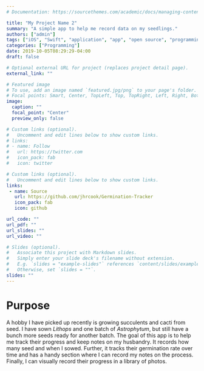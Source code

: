 ```yaml
---
# Documentation: https://sourcethemes.com/academic/docs/managing-content/

title: "My Project Name 2"
summary: "A simple app to help me record data on my seedlings."
authors: ["admin"]
tags: ["iOS", "Swift", "application", "app", "open source", "programming"]
categories: ["Programming"]
date: 2019-10-05T08:29:29-04:00
draft: false

# Optional external URL for project (replaces project detail page).
external_link: ""

# Featured image
# To use, add an image named `featured.jpg/png` to your page's folder.
# Focal points: Smart, Center, TopLeft, Top, TopRight, Left, Right, BottomLeft, Bottom, BottomRight.
image:
  caption: ""
  focal_point: "Center"
  preview_only: false

# Custom links (optional).
#   Uncomment and edit lines below to show custom links.
# links:
# - name: Follow
#   url: https://twitter.com
#   icon_pack: fab
#   icon: twitter

# Custom links (optional).
#   Uncomment and edit lines below to show custom links.
links:
 - name: Source
   url: https://github.com/jhrcook/Germination-Tracker
   icon_pack: fab
   icon: github

url_code: ""
url_pdf: ""
url_slides: ""
url_video: ""

# Slides (optional).
#   Associate this project with Markdown slides.
#   Simply enter your slide deck's filename without extension.
#   E.g. `slides = "example-slides"` references `content/slides/example-slides.md`.
#   Otherwise, set `slides = ""`.
slides: ""
---
```



# Purpose

A hobby I have picked up recently is growing succulents and cacti from seed.
I have sown *Lithops* and one batch of *Astrophytum*, but still have a bunch more seeds ready for another batch.
The goal of this app is to help me track their progress and keep notes on my husbandry.
It records how many seed and when I sowed.
Further, it tracks their germination rate over time and has a handy section where I can record my notes on the process.
Finally, I can visually record their progress in a library of photos.
